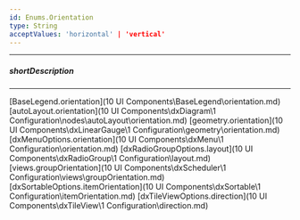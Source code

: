 ```yaml
---
id: Enums.Orientation
type: String
acceptValues: 'horizontal' | 'vertical'
---
```

---
##### shortDescription
<!-- Description goes here -->

---
<!-- Description goes here -->
[BaseLegend.orientation](10 UI Components\BaseLegend\orientation.md)
[autoLayout.orientation](10 UI Components\dxDiagram\1 Configuration\nodes\autoLayout\orientation.md)
[geometry.orientation](10 UI Components\dxLinearGauge\1 Configuration\geometry\orientation.md)
[dxMenuOptions.orientation](10 UI Components\dxMenu\1 Configuration\orientation.md)
[dxRadioGroupOptions.layout](10 UI Components\dxRadioGroup\1 Configuration\layout.md)
[views.groupOrientation](10 UI Components\dxScheduler\1 Configuration\views\groupOrientation.md)
[dxSortableOptions.itemOrientation](10 UI Components\dxSortable\1 Configuration\itemOrientation.md)
[dxTileViewOptions.direction](10 UI Components\dxTileView\1 Configuration\direction.md)